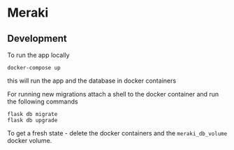 # Meraki

## Development

To run the app locally

```
docker-compose up
```

this will run the app and the database in docker containers

For running new migrations attach a shell to the docker container and run the following commands

~~~
flask db migrate
flask db upgrade
~~~

To get a fresh state - delete the docker containers and the `meraki_db_volume` docker volume.
